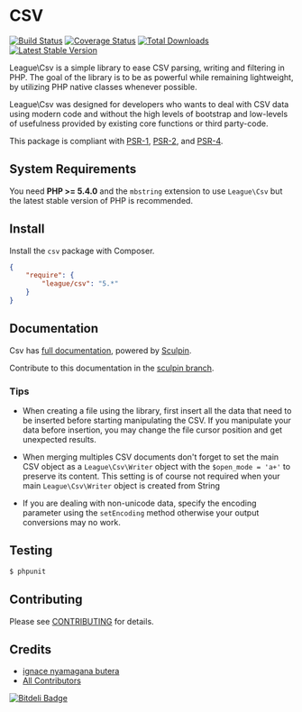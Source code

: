 CSV
==========

[![Build Status](https://travis-ci.org/thephpleague/csv.png?branch=master)](https://travis-ci.org/thephpleague/csv)
[![Coverage Status](https://coveralls.io/repos/thephpleague/csv/badge.png)](https://coveralls.io/r/thephpleague/csv)
[![Total Downloads](https://poser.pugx.org/league/csv/downloads.png)](https://packagist.org/packages/league/csv)
[![Latest Stable Version](https://poser.pugx.org/league/csv/v/stable.png)](https://packagist.org/packages/league/csv)

League\Csv is a simple library to ease CSV parsing, writing and filtering in
PHP. The goal of the library is to be as powerful while remaining lightweight,
by utilizing PHP native classes whenever possible.

League\Csv was designed for developers who wants to deal with CSV data using
modern code and without the high levels of bootstrap and low-levels of
usefulness provided by existing core functions or third party-code.

This package is compliant with [PSR-1], [PSR-2], and [PSR-4].

[PSR-1]: https://github.com/php-fig/fig-standards/blob/master/accepted/PSR-1-basic-coding-standard.md
[PSR-2]: https://github.com/php-fig/fig-standards/blob/master/accepted/PSR-2-coding-style-guide.md
[PSR-4]: https://github.com/php-fig/fig-standards/blob/master/accepted/PSR-4-autoloader.md


System Requirements
-------

You need **PHP >= 5.4.0** and the `mbstring` extension to use `League\Csv` but the latest stable version of PHP is recommended.

Install
-------

Install the `csv` package with Composer.

```json
{
    "require": {
        "league/csv": "5.*"
    }
}
```

Documentation
-------------

Csv has [full documentation](http://csv.thephpleague.com), powered by [Sculpin](https://sculpin.io).

Contribute to this documentation in the [sculpin branch](https://github.com/thephpleague/csv/tree/sculpin/source).

### Tips

* When creating a file using the library, first insert all the data that need to be inserted before starting manipulating the CSV. If you manipulate your data before insertion, you may change the file cursor position and get unexpected results.

* When merging multiples CSV documents don't forget to set the main CSV object
 as a `League\Csv\Writer` object with the `$open_mode = 'a+'` to preserve its content.
 This setting is of course not required when your main `League\Csv\Writer` object is 
 created from String

* If you are dealing with non-unicode data, specify the encoding parameter using the `setEncoding` method otherwise your output conversions may no work.

Testing
-------

``` bash
$ phpunit
```

Contributing
-------

Please see [CONTRIBUTING](CONTRIBUTING.md) for details.

Credits
-------

- [ignace nyamagana butera](https://github.com/nyamsprod)
- [All Contributors](https://github.com/thephpleague/csv/graphs/contributors)

[![Bitdeli Badge](https://d2weczhvl823v0.cloudfront.net/thephpleague/csv/trend.png)](https://bitdeli.com/free "Bitdeli Badge")
